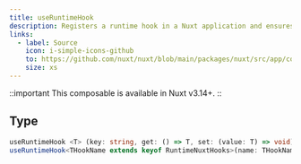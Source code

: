 ```yaml
---
title: useRuntimeHook
description: Registers a runtime hook in a Nuxt application and ensures it is properly disposed of when the scope is destroyed.
links:
  - label: Source
    icon: i-simple-icons-github
    to: https://github.com/nuxt/nuxt/blob/main/packages/nuxt/src/app/composables/hook.ts
    size: xs
---
```


::important
This composable is available in Nuxt v3.14+.
::

## Type

```ts [signature]
useRuntimeHook <T> (key: string, get: () => T, set: (value: T) => void) => {}
useRuntimeHook<THookName extends keyof RuntimeNuxtHooks>(name: THookName, fn: RuntimeNuxtHooks): void
```
